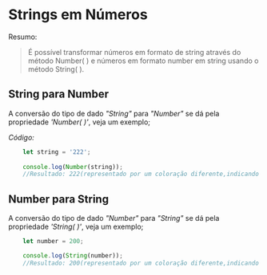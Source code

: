 # Strings em Números

Resumo:

>É possível transformar números em formato de string através do método Number( ) e números em formato number em string usando o método String( ).

## String para Number

A conversão do tipo de dado *"String"* para *"Number"* se dá pela propriedade *'Number( )'*, veja um exemplo;

*Código:*

```js
    let string = '222';
    
    console.log(Number(string));
    //Resultado: 222(representado por um coloração diferente,indicando que é um Number); 
```

## Number para String

A conversão do tipo de dado *"Number"* para *"String"* se dá pela propriedade *'String( )'*, veja um exemplo;

```js
    let number = 200;

    console.log(String(number));
    //Resultado: 200(representado por um coloração diferente,indicando que é uma String); 
```